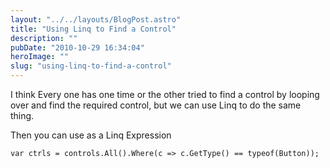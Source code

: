```yaml
---
layout: "../../layouts/BlogPost.astro"
title: "Using Linq to Find a Control"
description: ""
pubDate: "2010-10-29 16:34:04"
heroImage: ""
slug: "using-linq-to-find-a-control"
---
```


I think Every one has one time or the other tried to find a control by looping over and find the required control, but we can use Linq to do the same thing.
<script src="https://gist.github.com/nareshjois/7863727.js"></script>
Then you can use as a Linq Expression

`var ctrls = controls.All().Where(c => c.GetType() == typeof(Button));`

